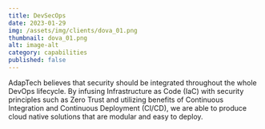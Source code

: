 ```yaml
---
title: DevSecOps
date: 2023-01-29
img: /assets/img/clients/dova_01.png
thumbnail: dova_01.png
alt: image-alt
category: capabilities
published: false
---
```


AdapTech believes that security should be integrated throughout the whole DevOps lifecycle. By infusing Infrastructure as Code (IaC) with security principles such as Zero Trust and utilizing benefits of Continuous Integration and Continuous Deployment (CI/CD), we are able to produce cloud native solutions that are modular and easy to deploy.